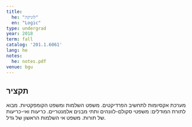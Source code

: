 ```yaml
---
title:
  he: "לוגיקה"
  en: "Logic"
type: undergrad
year: 2018
term: fall
catalog: '201.1.6061'
lang: he
notes:
  he: notes.pdf
venue: bgu
---
```

## תקציר
מערכת אקסיומות לתחשיב הפרדיקטים. משפט השלמות ומשפט הקומפקטיות. מבוא לתורת 
המודלים: משפטי סקולם-לוונהים ותתי מבנים אלמנטריים. כריעות ואי-כריעות של 
תורות. משפט אי השלמות הראשון של גדל.
